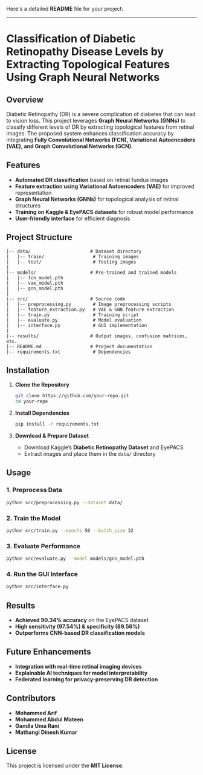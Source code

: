 Here's a detailed **README** file for your project:  

---

# **Classification of Diabetic Retinopathy Disease Levels by Extracting Topological Features Using Graph Neural Networks**  

## **Overview**  
Diabetic Retinopathy (DR) is a severe complication of diabetes that can lead to vision loss. This project leverages **Graph Neural Networks (GNNs)** to classify different levels of DR by extracting topological features from retinal images. The proposed system enhances classification accuracy by integrating **Fully Convolutional Networks (FCN), Variational Autoencoders (VAE), and Graph Convolutional Networks (GCN).**  

## **Features**  
- **Automated DR classification** based on retinal fundus images  
- **Feature extraction using Variational Autoencoders (VAE)** for improved representation  
- **Graph Neural Networks (GNNs)** for topological analysis of retinal structures  
- **Training on Kaggle & EyePACS datasets** for robust model performance  
- **User-friendly interface** for efficient diagnosis  

## **Project Structure**  
```
|-- data/                      # Dataset directory
|   |-- train/                  # Training images
|   |-- test/                   # Testing images
|
|-- models/                    # Pre-trained and trained models
|   |-- fcn_model.pth
|   |-- vae_model.pth
|   |-- gnn_model.pth
|
|-- src/                       # Source code
|   |-- preprocessing.py        # Image preprocessing scripts
|   |-- feature_extraction.py   # VAE & GNN feature extraction
|   |-- train.py                # Training script
|   |-- evaluate.py             # Model evaluation
|   |-- interface.py            # GUI implementation
|
|-- results/                   # Output images, confusion matrices, etc.
|-- README.md                  # Project documentation
|-- requirements.txt            # Dependencies
```

## **Installation**  
1. **Clone the Repository**  
   ```sh
   git clone https://github.com/your-repo.git
   cd your-repo
   ```

2. **Install Dependencies**  
   ```sh
   pip install -r requirements.txt
   ```

3. **Download & Prepare Dataset**  
   - Download Kaggle’s **Diabetic Retinopathy Dataset** and EyePACS  
   - Extract images and place them in the `data/` directory  

## **Usage**  

### **1. Preprocess Data**  
```sh
python src/preprocessing.py --dataset data/
```

### **2. Train the Model**  
```sh
python src/train.py --epochs 50 --batch_size 32
```

### **3. Evaluate Performance**  
```sh
python src/evaluate.py --model models/gnn_model.pth
```

### **4. Run the GUI Interface**  
```sh
python src/interface.py
```

## **Results**  
- **Achieved 90.34% accuracy** on the EyePACS dataset  
- **High sensitivity (97.54%) & specificity (89.56%)**  
- **Outperforms CNN-based DR classification models**  

## **Future Enhancements**  
- **Integration with real-time retinal imaging devices**  
- **Explainable AI techniques for model interpretability**  
- **Federated learning for privacy-preserving DR detection**  

## **Contributors**  
- **Mohammed Arif**  
- **Mohammed Abdul Mateen**  
- **Gandla Uma Rani**  
- **Mathangi Dinesh Kumar**  

## **License**  
This project is licensed under the **MIT License**.
